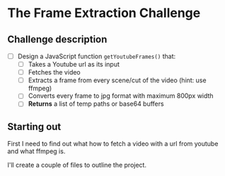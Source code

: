 # The Frame Extraction Challenge
## Challenge description
- [ ] Design a JavaScript function `getYoutubeFrames()` that:
  - [ ] Takes a Youtube url as its input
  - [ ] Fetches the video
  - [ ] Extracts a frame from every scene/cut of the video (hint: use ffmpeg)
  - [ ] Converts every frame to jpg format with maximum 800px width
  - [ ] **Returns** a list of temp paths or base64 buffers
## Starting out
First I need to find out what how to fetch a video with a url from youtube and what ffmpeg is. 

I'll create a couple of files to outline the project.
